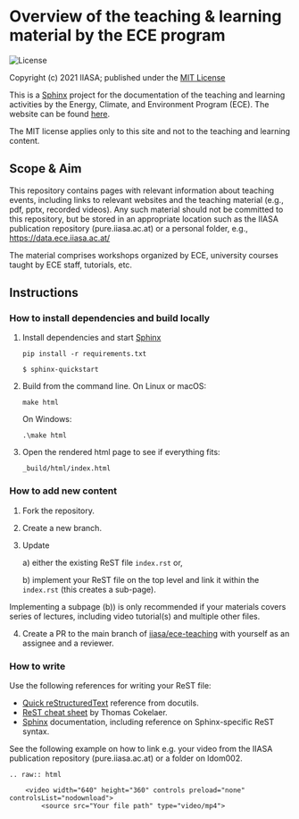 # Overview of the teaching & learning material by the ECE program

![License](https://img.shields.io/github/license/iiasa/ece-teaching)

Copyright (c) 2021 IIASA; published under the [MIT License](LICENSE)

This is a [Sphinx](http://sphinx-doc.org/) project for the documentation of the
teaching and learning activities by the Energy, Climate, and Environment Program (ECE).
The website can be found [here](https://teaching.ece.iiasa.ac.at/).

The MIT license applies only to this site and not to the teaching and learning
content.

## Scope & Aim

This repository contains pages with relevant information about teaching events, 
including links to relevant websites and the teaching material (e.g., pdf, pptx, 
recorded videos). Any such material should not be committed to this repository, 
but be stored in an appropriate location such as the IIASA publication 
repository (pure.iiasa.ac.at) or a personal folder,
e.g., https://data.ece.iiasa.ac.at/<user>

The material comprises workshops organized by ECE, university courses taught
by ECE staff, tutorials, etc.

## Instructions

### How to install dependencies and build locally
1. Install dependencies and start 
[Sphinx](https://www.sphinx-doc.org/en/master/usage/quickstart.html)

      `pip install -r requirements.txt`
      
      `$ sphinx-quickstart`

2. Build from the command line. On Linux or macOS:

    `make html`

   On Windows:

    `.\make html`
 
 3. Open the rendered html page to see if everything fits:
 
    `_build/html/index.html`

### How to add new content

1. Fork the repository. 

2. Create a new branch.

3. Update 

	a) either the existing ReST file `index.rst` or, 

	b) implement your ReST file on the top level and link it within the `index.rst`
	(this creates a sub-page). 

Implementing a subpage (b)) is only recommended if your materials covers series 
of lectures, including video tutorial(s) and multiple other files. 

4. Create a PR to the main branch of 
[iiasa/ece-teaching](https://github.com/iiasa/ece-teaching/) with yourself 
as an assignee and a reviewer.

### How to write

Use the following references for writing your ReST file:

- [Quick reStructuredText](http://docutils.sourceforge.net/docs/user/rst/quickref.html) 
reference from docutils.
- [ReST cheat sheet](https://thomas-cokelaer.info/tutorials/sphinx/rest_syntax.html) 
by Thomas Cokelaer.
- [Sphinx](http://www.sphinx-doc.org/) documentation, including reference on 
Sphinx-specific ReST syntax.

See the following example on how to link e.g. your video from the IIASA
publication repository (pure.iiasa.ac.at) or a folder on ldom002.

```
.. raw:: html

	<video width="640" height="360" controls preload="none" controlsList="nodownload">
		<source src="Your file path" type="video/mp4">
 ```
